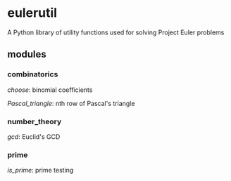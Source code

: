 # eulerutil
A Python library of utility functions used for solving Project Euler problems

## modules
### combinatorics
*choose*: binomial coefficients

*Pascal_triangle*: nth row of Pascal's triangle


### number_theory
*gcd*: Euclid's GCD 

### prime
*is_prime*: prime testing 

